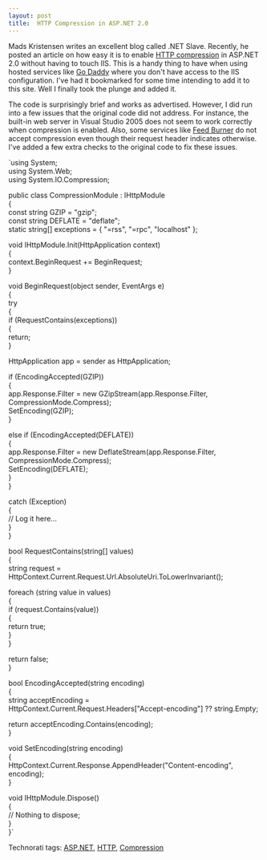 ```yaml
---
layout: post
title:  HTTP Compression in ASP.NET 2.0
---
```

Mads Kristensen writes an excellent blog called .NET Slave. Recently, he posted an article on how easy it is to enable [HTTP compression](http://www.madskristensen.dk/blog/PermaLink,guid,60533e14-789d-41a1-92d2-43efddce7d8e.aspx) in ASP.NET 2.0 without having to touch IIS. This is a handy thing to have when using hosted services like [Go Daddy](http://godaddy.com) where you don't have access to the IIS configuration. I've had it bookmarked for some time intending to add it to this site. Well I finally took the plunge and added it.

The code is surprisingly brief and works as advertised. However, I did run into a few issues that the original code did not address. For instance, the built-in web server in Visual Studio 2005 does not seem to work correctly when compression is enabled. Also, some services like [Feed Burner](http://ww.feedburner.com) do not accept compression even though their request header indicates otherwise. I've added a few extra checks to the original code to fix these issues.

`using System;  
using System.Web;  
using System.IO.Compression;  
  
public class CompressionModule : IHttpModule  
{  
const string GZIP = "gzip";  
const string DEFLATE = "deflate";  
static string[] exceptions = { "=rss", "=rpc", "localhost" };  
  
void IHttpModule.Init(HttpApplication context)  
{  
context.BeginRequest += BeginRequest;  
}  
  
void BeginRequest(object sender, EventArgs e)  
{  
try  
{  
if (RequestContains(exceptions))  
{  
return;  
}  
  
HttpApplication app = sender as HttpApplication;  
  
if (EncodingAccepted(GZIP))  
{  
app.Response.Filter = new GZipStream(app.Response.Filter, CompressionMode.Compress);  
SetEncoding(GZIP);  
}  
  
else if (EncodingAccepted(DEFLATE))  
{  
app.Response.Filter = new DeflateStream(app.Response.Filter, CompressionMode.Compress);  
SetEncoding(DEFLATE);  
}  
}  
  
catch (Exception)  
{  
// Log it here...  
}  
}  
  
bool RequestContains(string[] values)  
{  
string request = HttpContext.Current.Request.Url.AbsoluteUri.ToLowerInvariant();  
  
foreach (string value in values)  
{  
if (request.Contains(value))  
{  
return true;  
}  
}  
  
return false;  
}  
  
bool EncodingAccepted(string encoding)  
{  
string acceptEncoding =   
HttpContext.Current.Request.Headers["Accept-encoding"] ?? string.Empty;  
  
return acceptEncoding.Contains(encoding);  
}  
  
void SetEncoding(string encoding)  
{  
HttpContext.Current.Response.AppendHeader("Content-encoding", encoding);  
}  
  
void IHttpModule.Dispose()  
{  
// Nothing to dispose;   
}  
}`

Technorati tags: [ASP.NET](http://technorati.com/tags/ASP.NET), [HTTP](http://technorati.com/tags/HTTP), [Compression](http://technorati.com/tags/Compression)
